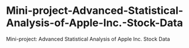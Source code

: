 # Mini-project-Advanced-Statistical-Analysis-of-Apple-Inc.-Stock-Data
Mini-project: Advanced Statistical Analysis of Apple Inc. Stock Data

